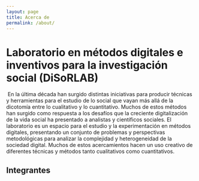 ```yaml
---
layout: page
title: Acerca de
permalink: /about/
---
```


# Laboratorio en métodos digitales e inventivos para la investigación social (DiSoRLAB)
​
En la última década han surgido distintas iniciativas para producir técnicas y herramientas para el estudio de lo social que vayan más allá de la dicotomía entre lo cualitativo y lo cuantitativo. Muchos de estos métodos han surgido como respuesta a los desafíos que la creciente digitalización de la vida social ha presentado a analistas y científicos sociales. El laboratorio es un espacio para el estudio y la experimentación en métodos digitales, presentando un conjunto de problemas y perspectivas metodológicas para analizar la complejidad y heterogeneidad de la sociedad digital. Muchos de estos acercamientos hacen un uso creativo de diferentes técnicas y métodos tanto cualitativos como cuantitativos.

## Integrantes

